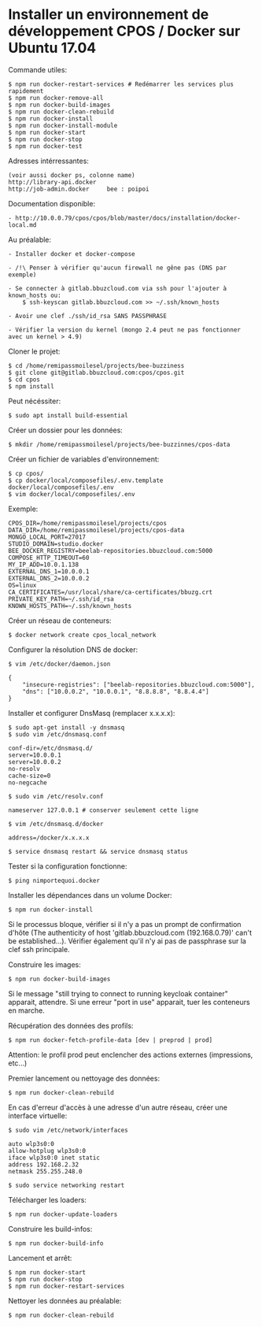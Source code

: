 # Installer un environnement de développement CPOS / Docker sur Ubuntu 17.04

Commande utiles: 

	$ npm run docker-restart-services # Redémarrer les services plus rapidement
	$ npm run docker-remove-all
	$ npm run docker-build-images
	$ npm run docker-clean-rebuild
	$ npm run docker-install
	$ npm run docker-install-module
	$ npm run docker-start
	$ npm run docker-stop
	$ npm run docker-test

Adresses intérressantes:

	(voir aussi docker ps, colonne name)
	http://library-api.docker
	http://job-admin.docker 	bee : poipoi


Documentation disponible: 
	
	- http://10.0.0.79/cpos/cpos/blob/master/docs/installation/docker-local.md

Au préalable:
	
	- Installer docker et docker-compose

	- /!\ Penser à vérifier qu'aucun firewall ne gêne pas (DNS par exemple)
	
	- Se connecter à gitlab.bbuzcloud.com via ssh pour l'ajouter à known_hosts ou:
		$ ssh-keyscan gitlab.bbuzcloud.com >> ~/.ssh/known_hosts

	- Avoir une clef ./ssh/id_rsa SANS PASSPHRASE

	- Vérifier la version du kernel (mongo 2.4 peut ne pas fonctionner avec un kernel > 4.9)

Cloner le projet:

	$ cd /home/remipassmoilesel/projects/bee-buzziness
	$ git clone git@gitlab.bbuzcloud.com:cpos/cpos.git
	$ cd cpos
	$ npm install

Peut nécéssiter:

	$ sudo apt install build-essential

Créer un dossier pour les données:

	$ mkdir /home/remipassmoilesel/projects/bee-buzzinnes/cpos-data

Créer un fichier de variables d'environnement:

	$ cp cpos/
	$ cp docker/local/composefiles/.env.template docker/local/composefiles/.env
	$ vim docker/local/composefiles/.env

Exemple:
	
	CPOS_DIR=/home/remipassmoilesel/projects/cpos
	DATA_DIR=/home/remipassmoilesel/projects/cpos-data
	MONGO_LOCAL_PORT=27017
	STUDIO_DOMAIN=studio.docker
	BEE_DOCKER_REGISTRY=beelab-repositories.bbuzcloud.com:5000
	COMPOSE_HTTP_TIMEOUT=60
	MY_IP_ADD=10.0.1.138
	EXTERNAL_DNS_1=10.0.0.1
	EXTERNAL_DNS_2=10.0.0.2
	OS=linux
	CA_CERTIFICATES=/usr/local/share/ca-certificates/bbuzg.crt
	PRIVATE_KEY_PATH=~/.ssh/id_rsa
	KNOWN_HOSTS_PATH=~/.ssh/known_hosts
			
Créer un réseau de conteneurs:

	$ docker network create cpos_local_network

Configurer la résolution DNS de docker:

	$ vim /etc/docker/daemon.json

	{
	    "insecure-registries": ["beelab-repositories.bbuzcloud.com:5000"],
	    "dns": ["10.0.0.2", "10.0.0.1", "8.8.8.8", "8.8.4.4"]
	}


Installer et configurer DnsMasq (remplacer x.x.x.x):

	$ sudo apt-get install -y dnsmasq
	$ sudo vim /etc/dnsmasq.conf

	conf-dir=/etc/dnsmasq.d/
	server=10.0.0.1
	server=10.0.0.2
	no-resolv
	cache-size=0
	no-negcache

	$ sudo vim /etc/resolv.conf
	
	nameserver 127.0.0.1 # conserver seulement cette ligne

	$ vim /etc/dnsmasq.d/docker
	
	address=/docker/x.x.x.x
	
	$ service dnsmasq restart && service dnsmasq status

Tester si la configuration fonctionne:

	$ ping nimportequoi.docker

Installer les dépendances dans un volume Docker:
	
	$ npm run docker-install

Si le processus bloque, vérifier si il n'y a pas un prompt de confirmation d'hôte 
(The authenticity of host 'gitlab.bbuzcloud.com (192.168.0.79)' can't be established...).
Vérifier également qu'il n'y ai pas de passphrase sur la clef ssh principale.

Construire les images:

	$ npm run docker-build-images

Si le message "still trying to connect to running keycloak container" apparait, attendre.
Si une erreur "port in use" apparait, tuer les conteneurs en marche.

Récupération des données des profils:

	$ npm run docker-fetch-profile-data [dev | preprod | prod]

Attention: le profil prod peut enclencher des actions externes (impressions, etc...)

Premier lancement ou nettoyage des données:

	$ npm run docker-clean-rebuild

En cas d'erreur d'accès à une adresse d'un autre réseau, créer une interface virtuelle:

	$ sudo vim /etc/network/interfaces

	auto wlp3s0:0
	allow-hotplug wlp3s0:0
	iface wlp3s0:0 inet static
	address 192.168.2.32
	netmask 255.255.248.0

	$ sudo service networking restart

Télécharger les loaders:

	$ npm run docker-update-loaders

Construire les build-infos:

	$ npm run docker-build-info

Lancement et arrêt:

	$ npm run docker-start
	$ npm run docker-stop
	$ npm run docker-restart-services

Nettoyer les données au préalable:

	$ npm run docker-clean-rebuild


